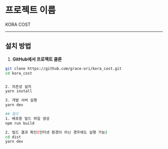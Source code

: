 # 프로젝트 이름

KORA COST

---

## 설치 방법

1. **GitHub에서 프로젝트 클론**

```bash
git clone https://github.com/grace-ori/kora_cost.git
cd kora_cost


2. 의존성 설치
yarn install

3. 개발 서버 실행
yarn dev

## 빌드
1. 배포용 빌드 파일 생성
npm run build

2. 빌드 결과 확인(인터넷 환경이 아닌 경우에도 실행 가능)
cd dist
yarn dev




```
